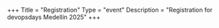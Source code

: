 +++
Title = "Registration"
Type = "event"
Description = "Registration for devopsdays Medellín 2025"
+++

<!-- <div style="width:100%; text-align:left;">

Embed registration iframe/link/etc.
</div></div>
</div> -->
